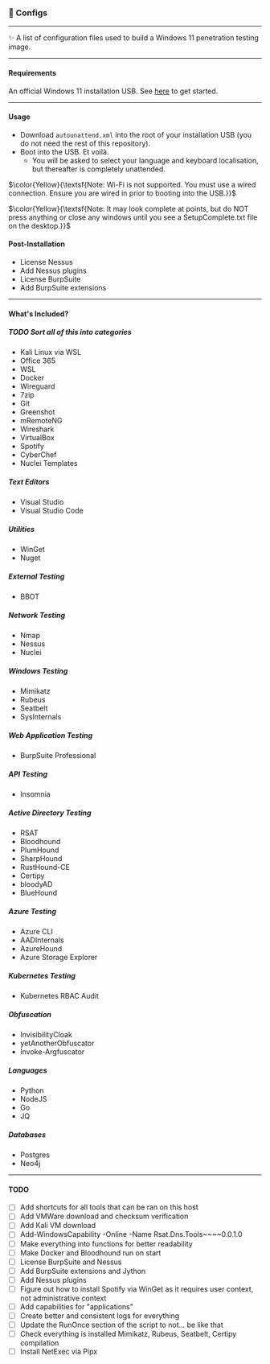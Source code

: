 <h3>🎁 Configs</h3>

---
✨ A list of configuration files used to build a Windows 11 penetration testing image.

---
<h4>Requirements</h4>

An official Windows 11 installation USB. See [here](https://www.microsoft.com/en-us/software-download/windows11) to get started.

---
<h4>Usage</h4>

- Download `autounattend.xml` into the root of your installation USB (you do not need the rest of this repository).
- Boot into the USB. Et voilà.
    - You will be asked to select your language and keyboard localisation, but thereafter is completely unattended.

$\color{Yellow}{\textsf{Note: Wi-Fi is not supported. You must use a wired connection. Ensure you are wired in prior to booting into the USB.}}$

$\color{Yellow}{\textsf{Note: It may look complete at points, but do NOT press anything or close any windows until you see a SetupComplete.txt file on the desktop.}}$

<h4>Post-Installation</h4>

- License Nessus
- Add Nessus plugins
- License BurpSuite
- Add BurpSuite extensions

---
<h4>What's Included?</h4>

<h5>TODO Sort all of this into categories</h5>

- Kali Linux via WSL
- Office 365
- WSL
- Docker
- Wireguard
- 7zip
- Git
- Greenshot
- mRemoteNG
- Wireshark
- VirtualBox
- Spotify
- CyberChef
- Nuclei Templates

<h5>Text Editors</h5>

- Visual Studio
- Visual Studio Code

<h5>Utilities</h5>

- WinGet
- Nuget

<h5>External Testing</h5>

- BBOT

<h5>Network Testing</h5>

- Nmap
- Nessus
- Nuclei

<h5>Windows Testing</h5>

- Mimikatz
- Rubeus
- Seatbelt
- SysInternals

<h5>Web Application Testing</h5>

- BurpSuite Professional

<h5>API Testing</h5>

- Insomnia

<h5>Active Directory Testing</h5>

- RSAT
- Bloodhound
- PlumHound
- SharpHound
- RustHound-CE
- Certipy
- bloodyAD
- BlueHound

<h5>Azure Testing</h5>

- Azure CLI
- AADInternals
- AzureHound
- Azure Storage Explorer

<h5>Kubernetes Testing</h5>

- Kubernetes RBAC Audit

<h5>Obfuscation</h5>

- InvisibilityCloak
- yetAnotherObfuscator
- Invoke-Argfuscator

<h5>Languages</h5>

- Python
- NodeJS
- Go
- JQ

<h5>Databases</h5>

- Postgres
- Neo4j

---
<h4>TODO</h4>

- [ ] Add shortcuts for all tools that can be ran on this host
- [ ] Add VMWare download and checksum verification
- [ ] Add Kali VM download
- [ ] Add-WindowsCapability -Online -Name Rsat.Dns.Tools~~~~0.0.1.0
- [ ] Make everything into functions for better readability
- [ ] Make Docker and Bloodhound run on start
- [ ] License BurpSuite and Nessus
- [ ] Add BurpSuite extensions and Jython
- [ ] Add Nessus plugins
- [ ] Figure out how to install Spotify via WinGet as it requires user context, not administrative context
- [ ] Add capabilities for "applications"
- [ ] Create better and consistent logs for everything
- [ ] Update the RunOnce section of the script to not... be like that
- [ ] Check everything is installed Mimikatz, Rubeus, Seatbelt, Certipy compilation
- [ ] Install NetExec via Pipx
